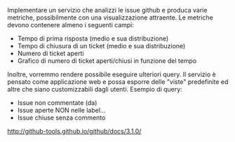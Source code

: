 Implementare un servizio che analizzi le issue github e produca varie metriche, possibilmente con una visualizzazione attraente. Le metriche devono contenere almeno i seguenti campi:

* Tempo di prima risposta (medio e sua distribuzione)
* Tempo di chiusura di un ticket (medio e sua distribuzione)
* Numero di ticket aperti
* Grafico di numero di ticket aperti/chiusi in funzione del tempo

Inoltre, vorremmo rendere possibile eseguire ulteriori query. Il servizio è pensato come applicazione web e possa esporre delle "viste" predefinite ed altre che siano customizzabili dagli utenti.
Esempio di query:

* Issue non commentate (da)
* Issue aperte NON nelle label...
* Issue chiuse senza commento

http://github-tools.github.io/github/docs/3.1.0/

